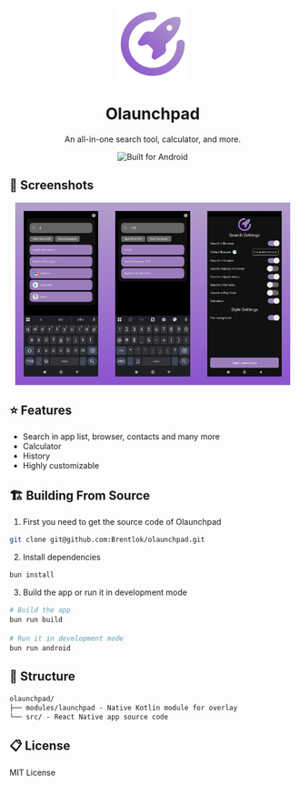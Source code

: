 <div align="center">
  <img src="./assets/splash.png" width="128px" alt="Chronos Logo">
  <h1>Olaunchpad</h1>
  <p>An all-in-one search tool, calculator, and more.<p>
  <img src="https://forthebadge.com/images/badges/built-for-android.svg" alt="Built for Android">
</div>

## 🌄 Screenshots

<div align="center" style="display: flex; flex-wrap: wrap; justify-content: center">
  <img
    src="./assets/screenshots/search.png"
    alt="Olaunchpad Screenshot"
    width="32%"
    style="object-fit: cover"
  />
  <img
    src="./assets/screenshots/calculator.png"
    alt="Olaunchpad Screenshot"
    width="32%"
    style="object-fit: cover"
  />
  <img
    src="./assets/screenshots/settings.png"
    alt="Olaunchpad Screenshot"
    width="32%"
    style="object-fit: cover"
  />
</div>

## ⭐ Features

- Search in app list, browser, contacts and many more
- Calculator
- History
- Highly customizable

## 🏗️ Building From Source

1. First you need to get the source code of Olaunchpad

```bash
git clone git@github.com:Brentlok/olaunchpad.git
```

2. Install dependencies

```bash
bun install
```

3. Build the app or run it in development mode

```bash
# Build the app
bun run build

# Run it in development mode
bun run android
```

## 📁 Structure

```
olaunchpad/
├── modules/launchpad - Native Kotlin module for overlay
└── src/ - React Native app source code
```

## 📋 License

MIT License
